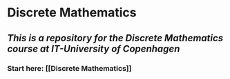 # Discrete Mathematics

## *This is a repository for the Discrete Mathematics course at IT-University of Copenhagen*

### Start here: [[Discrete Mathematics]]